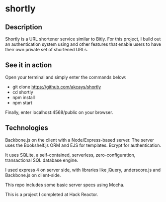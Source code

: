 # shortly

## Description
Shortly is a URL shortener service similar to Bitly.
For this project, I build out an authentication system using and other features that enable users to have their own private set of shortened URLs.

## See it in action
Open your terminal and simply enter the commands below:
- git clone https://github.com/akcays/shortly
- cd shortly
- npm install
- npm start

Finally, enter localhost:4568/public on your browser.

## Technologies
Backbone.js on the client with a Node/Express-based server.
The server uses the Bookshelf.js ORM and EJS for templates.
Bcrypt for authentication.

It uses SQLite, a self-contained, serverless, zero-configuration, transactional SQL database engine.

I used express 4 on server side, with libraries like jQuery, underscore.js and Backbone.js on client-side.

This repo includes some basic server specs using Mocha.


This is a project I completed at Hack Reactor.